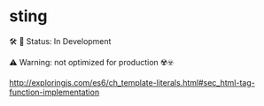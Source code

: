 # sting

🛠️ 🚧 Status: In Development

⚠️ Warning: not optimized for production ☢️☣️

http://exploringjs.com/es6/ch_template-literals.html#sec_html-tag-function-implementation
